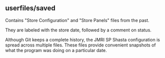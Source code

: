 ## userfiles/saved

Contains "Store Configuration" and "Store Panels" files from the past.

They are labeled with the store date, followed by a comment on status.

Although Git keeps a complete history, the JMRI SP Shasta configuration is spread across multiple files.  These files provide convenient snapshots of what the program was doing on a particular date.
